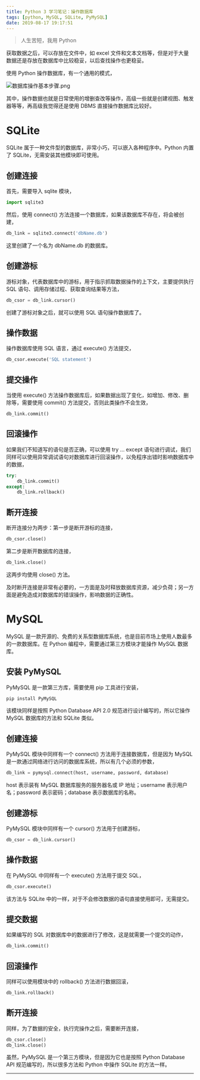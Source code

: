 ```yaml
---
title: Python 3 学习笔记：操作数据库
tags: [python, MySQL, SQLite, PyMySQL]
date: 2019-08-17 19:17:51
---
```


> 人生苦短，我用 Python

获取数据之后，可以存放在文件中，如 excel 文件和文本文档等，但是对于大量数据还是存放在数据库中比较稳妥，以后查找操作也更稳妥。

使用 Python 操作数据库，有一个通用的模式，

![数据库操作基本步骤.png](https://i.loli.net/2019/08/16/DWFYeBikJIGcyLp.png)

其中，操作数据也就是日常使用的增删查改等操作，高级一些就是创建视图、触发器等等，再高级我觉得还是使用 DBMS 直接操作数据库比较好。

# SQLite

SQLite 属于一种文件型的数据库，非常小巧，可以嵌入各种程序中。Python 内置了 SQLite，无需安装其他模块即可使用。

## 创建连接

首先，需要导入 sqlite 模块，

```python
import sqlite3
```

然后，使用 connect() 方法连接一个数据库，如果该数据库不存在，将会被创建，

```python
db_link = sqlite3.connect('dbName.db')
```

这里创建了一个名为 dbName.db 的数据库。

## 创建游标

游标对象，代表数据库中的游标，用于指示抓取数据操作的上下文，主要提供执行 SQL 语句、调用存储过程、获取查询结果等方法，

```python
db_csor = db_link.cursor()
```

创建了游标对象之后，就可以使用 SQL 语句操作数据库了。

## 操作数据

操作数据库使用 SQL 语言，通过 execute() 方法提交，

```python
db_csor.execute('SQL statement')
```

## 提交操作

当使用 execute() 方法操作数据库后，如果数据出现了变化，如增加、修改、删除等，需要使用 commit() 方法提交，否则此类操作不会生效，

```python
db_link.commit()
```

## 回滚操作

如果我们不知道写的语句是否正确，可以使用 try ... except 语句进行调试，我们同样可以使用异常调试语句对数据库进行回滚操作，以免程序出错时影响数据库中的数据，

```python
try:
    db_link.commit()
except:
    db_link.rollback()
```

## 断开连接

断开连接分为两步：第一步是断开游标的连接，

```python
db_csor.close()
```

第二步是断开数据库的连接，

```python
db_link.close()
```

这两步均使用 close() 方法。

及时断开连接是非常有必要的，一方面是及时释放数据库资源，减少负荷；另一方面是避免造成对数据库的错误操作，影响数据的正确性。

# MySQL

MySQL 是一款开源的、免费的关系型数据库系统，也是目前市场上使用人数最多的一款数据库。在 Python 编程中，需要通过第三方模块才能操作 MySQL 数据库。

## 安装 PyMySQL

PyMySQL 是一款第三方库，需要使用 pip 工具进行安装，

```python
pip install PyMySQL

```

该模块同样是按照 Python Database API 2.0 规范进行设计编写的，所以它操作 MySQL 数据库的方法和 SQLite 类似。

## 创建连接

PyMySQL 模块中同样有一个 connect() 方法用于连接数据库，但是因为 MySQL 是一款通过网络进行访问的数据库系统，所以有几个必须的参数，

```python
db_link = pymysql.connect(host, username, password, database)

```

host 表示装有 MySQL 数据库服务的服务器名或 IP 地址；username 表示用户名；password 表示密码；database 表示数据库的名称。

## 创建游标

PyMySQL 模块中同样有一个 cursor() 方法用于创建游标，

```python
db_csor = db_link.cursor()

```

## 操作数据

在 PyMySQL 中同样有一个 execute() 方法用于提交 SQL，

```python
db_csor.execute()

```

该方法与 SQLite 中的一样，对于不会修改数据的语句直接使用即可，无需提交。

## 提交数据

如果编写的 SQL 对数据库中的数据进行了修改，这是就需要一个提交的动作，

```python
db_link.commit()

```

## 回滚操作

同样可以使用模块中的 rollback() 方法进行数据回滚，

```python
db_link.rollback()

```

## 断开连接

同样，为了数据的安全，执行完操作之后，需要断开连接，

```python
db_csor.close()
db_link.close()

```

虽然，PyMySQL 是一个第三方模块，但是因为它也是按照 Python Database API 规范编写的，所以很多方法和 Python 中操作 SQLite 的方法一样。



------

<script type="text/javascript" src="http://tajs.qq.com/stats?sId=59765948" charset="UTF-8"></script>